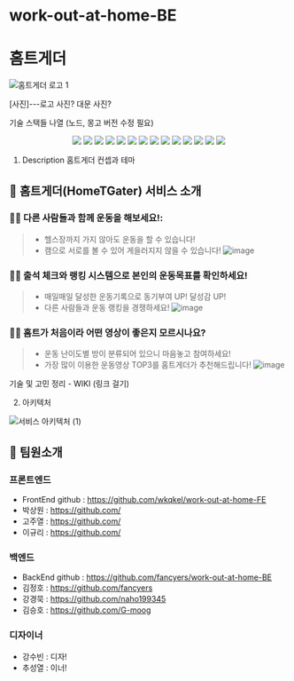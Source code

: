 # work-out-at-home-BE

# 홈트게더
![홈트게더 로고 1](https://user-images.githubusercontent.com/92852591/160459210-c55230bb-2107-4b12-acaa-a0d04ece8079.png)

[사진]---로고 사진? 대문 사진?

기술 스택들 나열
(노드, 몽고 버전 수정 필요)
<p align='center'>
  <img src='https://img.shields.io/badge/Node-version1111-green?logo=Node.js'/>
  <img src='https://img.shields.io/badge/Express-v4.17.3-black?logo=Express'/>
  <img src='https://img.shields.io/badge/MongoDB-version111-green?logo=mongodb'/>
  <img src='https://img.shields.io/badge/socket.io-v4.4.1-white?logo=Socket.io'/>
  <img src='https://img.shields.io/badge/prettier-v2.5.1-pink?logo=prettier'/>
  <img src='https://img.shields.io/badge/mocha-v9.2.2-brown?logo=mocha'/>
  <img src='https://img.shields.io/badge/chai-v4.3.6-red?logo=chai'/>
  <img src='https://img.shields.io/badge/swagger-API-brightgreen?logo=swagger'/>
  <img src='https://img.shields.io/badge/eslint-v8.11.0-purple?logo=eslint'/>
  <img src='https://img.shields.io/badge/Buffer-v6.0.3-white?logo=Buffer'/>
  <img src='https://img.shields.io/badge/React-v17.0.2-blue?logo=React'/>
  <img src='https://img.shields.io/badge/Redux-v4.1.2-purple?logo=Redux'/>
  <img src='https://img.shields.io/badge/styled_components-v5.3.3-black?logo=styled_-_components'/>
  <img src='https://img.shields.io/badge/axios-v0.26.0-purple?logo=styled_-_components'/>
</p>


1. Description
홈트게더 컨셉과 테마
## 🎉 홈트게더(HomeTGater) 서비스 소개
### 🚶‍♂️ 다른 사람들과 함께 운동을 해보세요!:
> - 헬스장까지 가지 않아도 운동을 할 수 있습니다!
> - 캠으로 서로를 볼 수 있어 게을러지지 않을 수 있습니다!
![image](https://user-images.githubusercontent.com/92852591/160616604-593c5ec2-71b7-48b8-9599-e9f50c8d51cf.png)

### 🚶‍♂️ 출석 체크와 랭킹 시스템으로 본인의 운동목표를 확인하세요!
> - 매일매일 달성한 운동기록으로 동기부여 UP! 달성감 UP!
> - 다른 사람들과 운동 랭킹을 경쟁하세요!
![image](https://user-images.githubusercontent.com/92852591/160619699-39745d2e-2633-4009-b58e-9b20e5b1ea9d.png)

### 🚶‍♂️ 홈트가 처음이라 어떤 영상이 좋은지 모르시나요?
> - 운동 난이도별 방이 분류되어 있으니 마음놓고 참여하세요!
> - 가장 많이 이용한 운동영상 TOP3를 홈트게더가 추천해드립니다!
![image](https://user-images.githubusercontent.com/92852591/160619164-bc772cdb-1731-4a47-97a1-9868303d9763.png)

기술 및 고민 정리 - WIKI (링크 걸기)

2. 아키텍처   


![서비스 아키텍처 (1)](https://user-images.githubusercontent.com/92852591/160615465-37a61fd6-1615-4832-b9c7-8992aa796b08.png)


## 📌 팀원소개
### 프론트엔드
- FrontEnd github : https://github.com/wkqkel/work-out-at-home-FE
- 박상원 : https://github.com/
- 고주열 : https://github.com/
- 이규리 : https://github.com/
### 백엔드
- BackEnd github : https://github.com/fancyers/work-out-at-home-BE
- 김정호 : https://github.com/fancyers
- 강경묵 : https://github.com/naho199345
- 김승호 : https://github.com/G-moog
### 디자이너
- 강수빈 : 디자!
- 추성열 : 이너!
